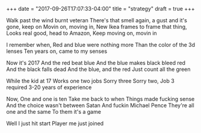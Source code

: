 +++
date = "2017-09-26T17:07:33-04:00"
title = "strategy"
draft = true
+++

Walk past the wind burnt veteran
There's that smell again, a gust and it's gone, keep on
Movin on, moving in,
New Ikea frames to frame that thing,
Looks real good, head to Amazon, 
Keep moving on, movin in

I remember when,
Red and blue were nothing more
Than the color of the 3d lenses
Ten years on, came to my senses

Now it's 2017
And the red beat blue 
And the blue makes black bleed red 
And the black falls dead 
And the blue, and the red 
Just count all the green

While the kid at 17
Works one two jobs
Sorry three
Sorry two, 
Job 3 required 3-20 years of experience

Now, One and one is ten
Take me back to when
Things made fucking sense
And the choice wasn't between Satan
And fuckin Michael Pence
They're all one and the same
To them it's a game

Well I just hit start
Player me just joined
